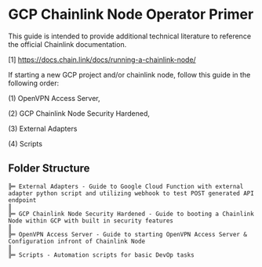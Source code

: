 # GCP Chainlink Node Operator Primer
This guide is intended to provide additional technical literature to reference the official Chainlink documentation.

[1] https://docs.chain.link/docs/running-a-chainlink-node/

If starting a new GCP project and/or chainlink node, follow this guide in the following order:

(1) OpenVPN Access Server, 

(2) GCP Chainlink Node Security Hardened, 

(3) External Adapters

(4) Scripts

## Folder Structure 
```
╠═ External Adapters - Guide to Google Cloud Function with external adapter python script and utilizing webhook to test POST generated API endpoint 
║
╠═ GCP Chainlink Node Security Hardened - Guide to booting a Chainlink Node within GCP with built in security features
║
╠═ OpenVPN Access Server - Guide to starting OpenVPN Access Server & Configuration infront of Chainlink Node
║
╠═ Scripts - Automation scripts for basic DevOp tasks 
```
